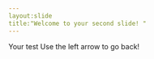 ```yaml
---
layout:slide
title:"Welcome to your second slide! "
---
```

Your test
Use the left arrow to go back! 
